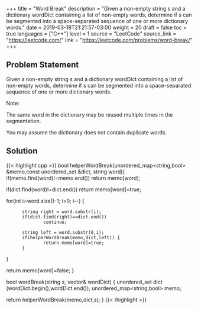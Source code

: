 +++
title = "Word Break"
description = "Given a non-empty string s and a dictionary wordDict containing a list of non-empty words, determine if s can be segmented into a space-separated sequence of one or more dictionary words."
date = 2019-03-18T21:21:57-03:00
weight = 20
draft = false
toc = true
languages = ["C++"]
level = 1
source = "LeetCode"
source_link = "https://leetcode.com/"
link = "https://leetcode.com/problems/word-break/"
+++
<h2 class="title is-4"> Problem Statement </h2>

Given a non-empty string s and a dictionary wordDict containing a list of non-empty words, determine if s can be segmented into a space-separated sequence of one or more dictionary words.

Note:

The same word in the dictionary may be reused multiple times in the segmentation.

You may assume the dictionary does not contain duplicate words.

<h2 class="title is-5"> Solution </h2>

{{< highlight cpp >}}
bool helperWordBreak(unordered_map<string,bool> &memo,const unordered_set<string> &dict, string word){
  if(memo.find(word)!=memo.end())
          return memo[word];

  if(dict.find(word)!=dict.end())
          return memo[word]=true;

  for(int i=word.size()-1; i>0; i--) {

          string right = word.substr(i);
          if(dict.find(right)==dict.end())
                  continue;

          string left = word.substr(0,i);
          if(helperWordBreak(memo,dict,left)) {
                  return memo[word]=true;
          }
  }

  return memo[word]=false;
}

bool wordBreak(string s, vector<string>& wordDict) {
  unordered_set<string> dict (wordDict.begin(),wordDict.end());
  unordered_map<string,bool> memo;

  return helperWordBreak(memo,dict,s);
}
{{< /highlight >}}

